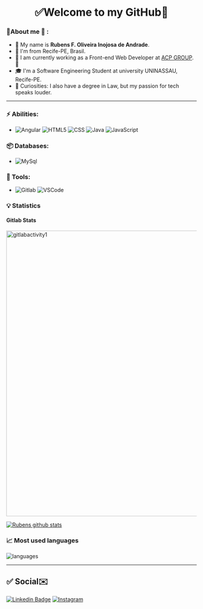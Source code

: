 <h1 align="center"> 
	✅Welcome to my GitHub🚀
</h1>

### 👦About me :seedling: : 
- 👋 My name is **Rubens F. Oliveira Inojosa de Andrade**.
- 📌 I'm from Recife-PE, Brasil.
- 💼 I am currently working as a Front-end Web Developer at [ACP GROUP](https://www.acpgroup.com.br/).💎
- 🎓 I'm a Software Engineering Student at university UNINASSAU, Recife-PE.
- 🔭 Curiosities: I also have a degree in Law, but my passion for tech speaks louder.

<hr>

### ⚡ Abilities:
- ![Angular](https://img.shields.io/badge/Angular-DD0031?style=for-the-badge&logo=angular&logoColor=white) ![HTML5](https://img.shields.io/badge/-HTML5-E34F26?&logo=HTML5&logoColor=FFFFFF) ![CSS](https://img.shields.io/badge/CSS-239120?&style=for-the-badge&logo=css3&logoColor=white) ![Java](https://img.shields.io/badge/Java-ED8B00?style=for-the-badge&logo=java&logoColor=white) ![JavaScript](https://img.shields.io/badge/JavaScript-F7DF1E?style=for-the-badge&logo=javascript&logoColor=black)

### 📦 Databases:
- ![MySql](https://img.shields.io/badge/-MySql-003B57?&logo=MySQL&logoColor=FFFFFF)


### 🧰 Tools:
- ![Gitlab](https://img.shields.io/badge/GitLab-330F63?style=for-the-badge&logo=gitlab&logoColor=white) ![VSCode](https://img.shields.io/badge/-VSCode-007ACC?&logo=Visual%20Studio%20Code&logoColor=FFFFFF)  


### :bulb:  Statistics

<h4> Gitlab Stats </h4>

<img width="755" alt="gitlabactivity1" src="https://user-images.githubusercontent.com/72421048/236007534-4e142b17-986a-45ed-b2ea-6ef31ec385ef.png">
 
[![Rubens github stats](https://github-readme-stats.vercel.app/api?username=rubensinojosa&theme=cobalt&show_icons=true)](https://github.com/rubensinojosa/github-readme-stats)

### 📈  Most used languages
![languages](https://github-readme-stats.vercel.app/api/top-langs/?username=rubensinojosa&hide=scss&layout=compact&theme=cobalt&title_color=2ED3EA)

<hr>

## ✅ Social✉️

[![Linkedin Badge](https://img.shields.io/badge/-LinkedIn-blue?style=flat-square&logo=Linkedin&logoColor=white&link=https://linkedin.com/in/rubensinojosa)](https://www.linkedin.com/in/rubensinojosa/)
[![Instagram](https://img.shields.io/badge/-Instagram-E4405F?&logo=Instagram&logoColor=FFFFFF)](https://www.instagram.com/rubensinojosa/)
